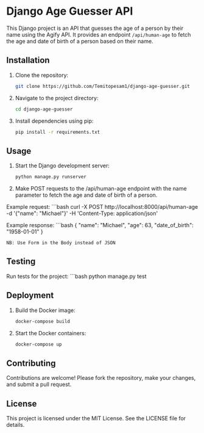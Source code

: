 # Django Age Guesser API

This Django project is an API that guesses the age of a person by their name using the Agify API. It provides an endpoint `/api/human-age` to fetch the age and date of birth of a person based on their name.

## Installation

1. Clone the repository:

   ```bash
   git clone https://github.com/Temitopesam1/django-age-guesser.git

2. Navigate to the project directory:
    ```bash
    cd django-age-guesser

3. Install dependencies using pip:
    ```bash
    pip install -r requirements.txt

## Usage

1. Start the Django development server:
    ```bash
    python manage.py runserver

2. Make POST requests to the /api/human-age endpoint with the name parameter to fetch the age and date of birth of a person.

Example request:
    ```bash
    curl -X POST http://localhost:8000/api/human-age -d '{"name": "Michael"}' -H 'Content-Type: application/json'

Example response:
    ```bash
    {
        "name": "Michael",
        "age": 63,
        "date_of_birth": "1958-01-01"
    }

    NB: Use Form in the Body instead of JSON

## Testing

Run tests for the project:
    ```bash
    python manage.py test

## Deployment

1. Build the Docker image:
    ```bash
    docker-compose build

2. Start the Docker containers:
    ```bash
    docker-compose up

## Contributing

Contributions are welcome! Please fork the repository, make your changes, and submit a pull request.

## License

This project is licensed under the MIT License. See the LICENSE file for details.
